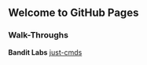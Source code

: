 ## Welcome to GitHub Pages

### Walk-Throughs
**Bandit Labs**
[just-cmds](https://github.com/aRustyDev/OverTheWire/tree/main/01-bandit/walkthroughs/just-cmds)


